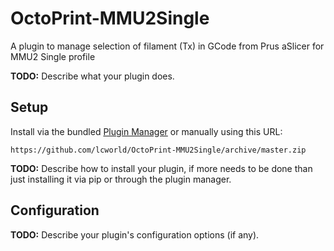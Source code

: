 # OctoPrint-MMU2Single
A plugin to manage selection of filament (Tx) in GCode from Prus aSlicer for MMU2 Single profile

**TODO:** Describe what your plugin does.

## Setup

Install via the bundled [Plugin Manager](https://github.com/foosel/OctoPrint/wiki/Plugin:-Plugin-Manager)
or manually using this URL:

    https://github.com/lcworld/OctoPrint-MMU2Single/archive/master.zip

**TODO:** Describe how to install your plugin, if more needs to be done than just installing it via pip or through
the plugin manager.

## Configuration

**TODO:** Describe your plugin's configuration options (if any).
